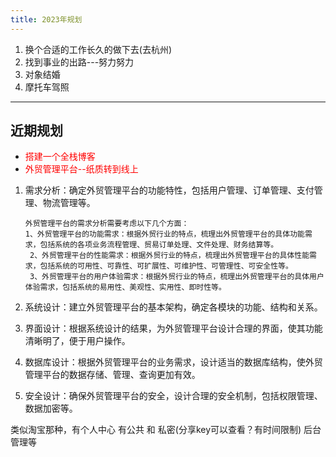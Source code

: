 ```yaml
---
title: 2023年规划
---
```

1. 换个合适的工作长久的做下去(去杭州)
2. 找到事业的出路---努力努力
3. 对象结婚
4. 摩托车驾照

---
## 近期规划
- <span style="color: red">搭建一个全栈博客</span>
- <span style="color: red">外贸管理平台--纸质转到线上</span>

1. 需求分析：确定外贸管理平台的功能特性，包括用户管理、订单管理、支付管理、物流管理等。 

    ```
    外贸管理平台的需求分析需要考虑以下几个方面： 
    1、外贸管理平台的功能需求：根据外贸行业的特点，梳理出外贸管理平台的具体功能需求，包括系统的各项业务流程管理、贸易订单处理、文件处理、财务结算等。
     2、外贸管理平台的性能需求：根据外贸行业的特点，梳理出外贸管理平台的具体性能需求，包括系统的可用性、可靠性、可扩展性、可维护性、可管理性、可安全性等。 
     3、外贸管理平台的用户体验需求：根据外贸行业的特点，梳理出外贸管理平台的具体用户体验需求，包括系统的易用性、美观性、实用性、即时性等。
     ```

2. 系统设计：建立外贸管理平台的基本架构，确定各模块的功能、结构和关系。

3. 界面设计：根据系统设计的结果，为外贸管理平台设计合理的界面，使其功能清晰明了，便于用户操作。

4. 数据库设计：根据外贸管理平台的业务需求，设计适当的数据库结构，使外贸管理平台的数据存储、管理、查询更加有效。

5. 安全设计：确保外贸管理平台的安全，设计合理的安全机制，包括权限管理、数据加密等。


类似淘宝那种，有个人中心 有公共  和 私密(分享key可以查看？有时间限制) 后台管理等 